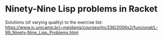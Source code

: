 # Ninety-Nine Lisp problems in Racket
Solutions (of varying quality) to the exercise list:
https://www.ic.unicamp.br/~meidanis/courses/mc336/2006s2/funcional/L-99_Ninety-Nine_Lisp_Problems.html
